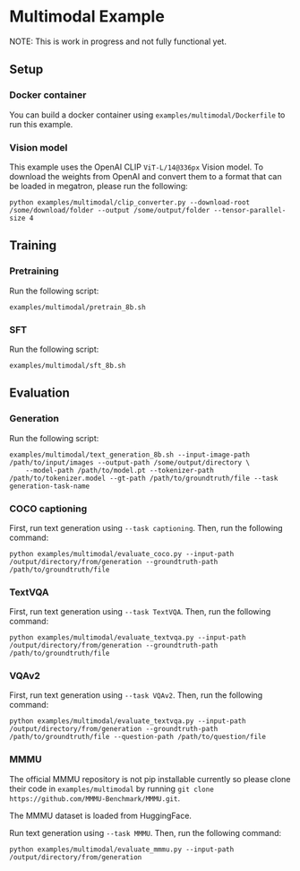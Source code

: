 # Multimodal Example

NOTE: This is work in progress and not fully functional yet.

## Setup

### Docker container

You can build a docker container using `examples/multimodal/Dockerfile` to run this example.

### Vision model

This example uses the OpenAI CLIP `ViT-L/14@336px` Vision model. To download the weights from OpenAI and convert them to a format that can be loaded in megatron, please run the following:

```
python examples/multimodal/clip_converter.py --download-root /some/download/folder --output /some/output/folder --tensor-parallel-size 4
```

## Training

### Pretraining

Run the following script:
```
examples/multimodal/pretrain_8b.sh
```

### SFT

Run the following script:
```
examples/multimodal/sft_8b.sh
```

## Evaluation

### Generation

Run the following script:

```
examples/multimodal/text_generation_8b.sh --input-image-path /path/to/input/images --output-path /some/output/directory \
    --model-path /path/to/model.pt --tokenizer-path /path/to/tokenizer.model --gt-path /path/to/groundtruth/file --task generation-task-name
```

### COCO captioning

First, run text generation using `--task captioning`. Then, run the following command:

```
python examples/multimodal/evaluate_coco.py --input-path /output/directory/from/generation --groundtruth-path /path/to/groundtruth/file
```

### TextVQA

First, run text generation using `--task TextVQA`. Then, run the following command:

```
python examples/multimodal/evaluate_textvqa.py --input-path /output/directory/from/generation --groundtruth-path /path/to/groundtruth/file
```

### VQAv2

First, run text generation using `--task VQAv2`. Then, run the following command:

```
python examples/multimodal/evaluate_textvqa.py --input-path /output/directory/from/generation --groundtruth-path /path/to/groundtruth/file --question-path /path/to/question/file
```

### MMMU

The official MMMU repository is not pip installable currently so please clone their code in `examples/multimodal` by running `git clone https://github.com/MMMU-Benchmark/MMMU.git`.

The MMMU dataset is loaded from HuggingFace.

Run text generation using `--task MMMU`. Then, run the following command:

```
python examples/multimodal/evaluate_mmmu.py --input-path /output/directory/from/generation
```

